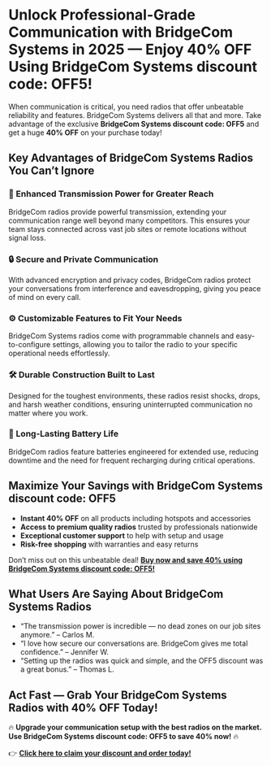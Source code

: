 <h1>Unlock Professional-Grade Communication with BridgeCom Systems in 2025 — Enjoy 40% OFF Using BridgeCom Systems discount code: OFF5!</h1>
<p>When communication is critical, you need radios that offer unbeatable reliability and features. BridgeCom Systems delivers all that and more. Take advantage of the exclusive <strong>BridgeCom Systems discount code: OFF5</strong> and get a huge <strong>40% OFF</strong> on your purchase today!</p>
<h2>Key Advantages of BridgeCom Systems Radios You Can’t Ignore</h2>
<h3>🚀 Enhanced Transmission Power for Greater Reach</h3>
<p>BridgeCom radios provide powerful transmission, extending your communication range well beyond many competitors. This ensures your team stays connected across vast job sites or remote locations without signal loss.</p>
<h3>🔒 Secure and Private Communication</h3>
<p>With advanced encryption and privacy codes, BridgeCom radios protect your conversations from interference and eavesdropping, giving you peace of mind on every call.</p>
<h3>⚙️ Customizable Features to Fit Your Needs</h3>
<p>BridgeCom Systems radios come with programmable channels and easy-to-configure settings, allowing you to tailor the radio to your specific operational needs effortlessly.</p>
<h3>🛠️ Durable Construction Built to Last</h3>
<p>Designed for the toughest environments, these radios resist shocks, drops, and harsh weather conditions, ensuring uninterrupted communication no matter where you work.</p>
<h3>🔋 Long-Lasting Battery Life</h3>
<p>BridgeCom radios feature batteries engineered for extended use, reducing downtime and the need for frequent recharging during critical operations.</p>
<h2>Maximize Your Savings with BridgeCom Systems discount code: OFF5</h2>
<ul>
<li><strong>Instant 40% OFF</strong> on all products including hotspots and accessories</li>
<li><strong>Access to premium quality radios</strong> trusted by professionals nationwide</li>
<li><strong>Exceptional customer support</strong> to help with setup and usage</li>
<li><strong>Risk-free shopping</strong> with warranties and easy returns</li>
</ul>
<p>Don’t miss out on this unbeatable deal! <a href="https://www.bridgecomsystems.com/?ref=uzbqqotn"><strong>Buy now and save 40% using BridgeCom Systems discount code: OFF5!</strong></a></p>
<h2>What Users Are Saying About BridgeCom Systems Radios</h2>
<ul>
<li>“The transmission power is incredible — no dead zones on our job sites anymore.” – Carlos M.</li>
<li>“I love how secure our conversations are. BridgeCom gives me total confidence.” – Jennifer W.</li>
<li>“Setting up the radios was quick and simple, and the OFF5 discount was a great bonus.” – Thomas L.</li>
</ul>
<h2>Act Fast — Grab Your BridgeCom Systems Radios with 40% OFF Today!</h2>
<p>🔥 <strong>Upgrade your communication setup with the best radios on the market. Use BridgeCom Systems discount code: OFF5 to save 40% now!</strong> 🔥</p>
<p>👉 <a href="https://www.bridgecomsystems.com/?ref=uzbqqotn"><strong>Click here to claim your discount and order today!</strong></a></p>
